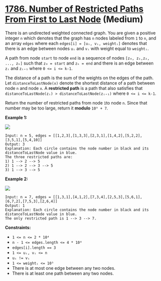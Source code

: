 # [1786. Number of Restricted Paths From First to Last Node][link] (Medium)

[link]: https://leetcode.cn/problems/number-of-restricted-paths-from-first-to-last-node/

There is an undirected weighted connected graph. You are given a positive integer `n` which denotes
that the graph has `n` nodes labeled from `1` to `n`, and an array `edges` where each `edges[i] =
[uᵢ, vᵢ, weightᵢ]` denotes that there is an edge between nodes `uᵢ` and `vᵢ` with weight equal to
`weightᵢ`.

A path from node `start` to node `end` is a sequence of nodes `[z₀, z₁,z₂, ..., zₖ]` such that `z₀
= start` and `zₖ = end` and there is an edge between `zᵢ` and `zᵢ₊₁` where `0 <= i <= k-1`.

The distance of a path is the sum of the weights on the edges of the path. Let
`distanceToLastNode(x)` denote the shortest distance of a path between node `n` and node `x`. A
**restricted path** is a path that also satisfies that `distanceToLastNode(zᵢ) >
distanceToLastNode(zᵢ₊₁)` where `0 <= i <= k-1`.

Return the number of restricted paths from node `1`to node `n`. Since that number may be too large,
return it **modulo** `10⁹ + 7`.

**Example 1:**

![](https://assets.leetcode.com/uploads/2021/02/17/restricted_paths_ex1.png)

```
Input: n = 5, edges = [[1,2,3],[1,3,3],[2,3,1],[1,4,2],[5,2,2],[3,5,1],[5,4,10]]
Output: 3
Explanation: Each circle contains the node number in black and its distanceToLastNode value in blue.
The three restricted paths are:
1) 1 --> 2 --> 5
2) 1 --> 2 --> 3 --> 5
3) 1 --> 3 --> 5
```

**Example 2:**

![](https://assets.leetcode.com/uploads/2021/02/17/restricted_paths_ex22.png)

```
Input: n = 7, edges = [[1,3,1],[4,1,2],[7,3,4],[2,5,3],[5,6,1],[6,7,2],[7,5,3],[2,6,4]]
Output: 1
Explanation: Each circle contains the node number in black and its distanceToLastNode value in blue.
The only restricted path is 1 --> 3 --> 7.
```

**Constraints:**

- `1 <= n <= 2 * 10⁴`
- `n - 1 <= edges.length <= 4 * 10⁴`
- `edges[i].length == 3`
- `1 <= uᵢ, vᵢ <= n`
- `uᵢ != vᵢ`
- `1 <= weightᵢ <= 10⁵`
- There is at most one edge between any two nodes.
- There is at least one path between any two nodes.

